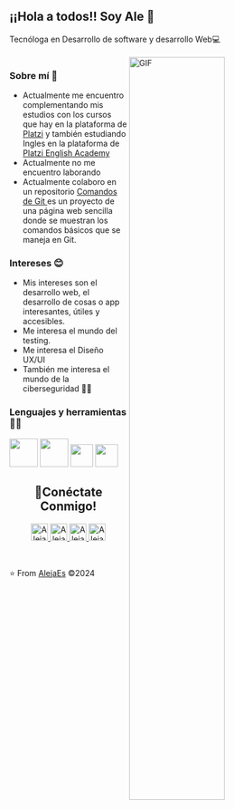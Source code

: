 <h2>¡¡Hola a todos!! Soy Ale 👋</h2>
Tecnóloga en Desarrollo de software y desarrollo Web💻<br><br>
    <img align="right" width="58%"   alt="GIF" src="https://res.cloudinary.com/practicaldev/image/fetch/s--2bZIjPGC--/c_limit%2Cf_auto%2Cfl_progressive%2Cq_66%2Cw_880/https://dev-to-uploads.s3.amazonaws.com/i/d4tvukbt5mra37cvwklk.gif" />

<h3>Sobre mí 👩</h3> 

- Actualmente me encuentro complementando mis estudios con los cursos que hay en la plataforma de [Platzi](https://platzi.com "Platzi") y también estudiando Ingles en la plataforma de [Platzi English Academy](https://platzi.com/idioma-ingles/ "Platzi English Academy")
- Actualmente no me encuentro laborando
- Actualmente colaboro en un repositorio [Comandos de Git ](https://github.com/AlejaEs/git-cheat-sheet "Comandos de Git ") es un proyecto de una página web sencilla donde se muestran los comandos básicos que se maneja en Git.

<h3>Intereses 😊</h3>

- Mis intereses son el desarrollo web, el desarrollo de cosas o app interesantes, útiles y accesibles.
- Me interesa el mundo del testing. 
- Me interesa el Diseño UX/UI
- También me interesa el mundo de la ciberseguridad 👩‍💻

<h3>Lenguajes y herramientas 👩‍💻</h3>

<code><img height="50" src="https://upload.wikimedia.org/wikipedia/commons/thumb/6/61/HTML5_logo_and_wordmark.svg/1024px-HTML5_logo_and_wordmark.svg.png"></code>
<code><img height="50" src="https://upload.wikimedia.org/wikipedia/commons/thumb/d/d5/CSS3_logo_and_wordmark.svg/544px-CSS3_logo_and_wordmark.svg.png"></code>
<code><img height="40" src="https://e7.pngegg.com/pngimages/713/558/png-clipart-computer-icons-pro-git-github-logo-text-logo-thumbnail.png"></code>
<code><img height="40" src="https://w7.pngwing.com/pngs/431/965/png-transparent-figma-designer-computer-icons-material-design-design-rectangle-poster-logo-thumbnail.png"></code>
<br>
<h2 align="center">🚀Conéctate Conmigo!</h2>      
 <p align="center"> 
<a target="_blank" href="https://www.linkedin.com/in/alejandra-espinosa-jim%C3%A9nez-871b2255/">
  <img alt="Aleja_E" width="30px" src="https://cdn.jsdelivr.net/npm/simple-icons@v3/icons/linkedin.svg" />
</a>
<a target="_blank" href="https://www.instagram.com/malejadev/">
  <img alt="Aleja_E" width="30px" src="https://cdn.jsdelivr.net/npm/simple-icons@v3/icons/instagram.svg" />
</a>
<a target="_blank" href="https://twitter.com/CodeGirlDev/">
  <img alt="Aleja_E" width="30px" src="https://cdn.jsdelivr.net/npm/simple-icons@v3/icons/twitter.svg" />
</a>
<a target="_blank" href="https://www.behance.net/malejadev">
  <img alt="Aleja_E" width="30px" src="https://cdn.jsdelivr.net/npm/simple-icons@v3/icons/behance.svg" />
</a>     
</p>
<br>

⭐️ From [AlejaEs](https://github.com/AlejaEs)  &copy;2024


